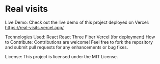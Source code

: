 # Real visits
Live Demo:
Check out the live demo of this project deployed on Vercel:
https://real-visits.vercel.app/

Technologies Used:
React
React Three Fiber
Vercel (for deployment)
How to Contribute:
Contributions are welcome! Feel free to fork the repository and submit pull requests for any enhancements or bug fixes.

License:
This project is licensed under the MIT License.